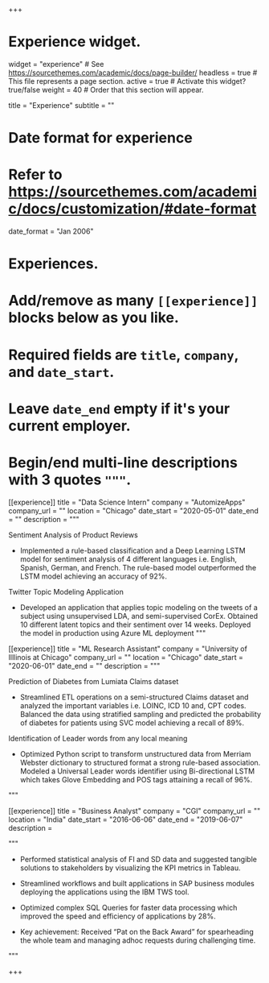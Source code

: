 +++
# Experience widget.
widget = "experience"  # See https://sourcethemes.com/academic/docs/page-builder/
headless = true  # This file represents a page section.
active = true  # Activate this widget? true/false
weight = 40  # Order that this section will appear.

title = "Experience"
subtitle = ""

# Date format for experience
#   Refer to https://sourcethemes.com/academic/docs/customization/#date-format
date_format = "Jan 2006"

# Experiences.
#   Add/remove as many `[[experience]]` blocks below as you like.
#   Required fields are `title`, `company`, and `date_start`.
#   Leave `date_end` empty if it's your current employer.
#   Begin/end multi-line descriptions with 3 quotes `"""`.
[[experience]]
title = "Data Science Intern"
  company = "AutomizeApps"
  company_url = ""
  location = "Chicago"
  date_start = "2020-05-01"
  date_end = ""
  description = """
  
  Sentiment Analysis of Product Reviews 
  
  
  *   Implemented a rule-based classification and a Deep Learning LSTM model for sentiment analysis of 4 different languages i.e. English, Spanish, German, and French. The rule-based model outperformed the LSTM model achieving an accuracy of 92%.
  
  Twitter Topic Modeling Application 
  
  
  *   Developed an application that applies topic modeling on the tweets of a subject using unsupervised LDA, and semi-supervised CorEx.  Obtained 10 different latent topics and their sentiment over 14 weeks. Deployed the model in production using Azure ML deployment 
  """

[[experience]]
  title = "ML Research Assistant"
  company = "University of Illlinois at Chicago"
  company_url = ""
  location = "Chicago"
  date_start = "2020-06-01"
  date_end = ""
  description = """
  
  Prediction of Diabetes from Lumiata Claims dataset  
  
  
  *   Streamlined ETL operations on a semi-structured Claims dataset and analyzed the important variables i.e. LOINC, ICD 10 and, CPT codes.
		Balanced the data using stratified sampling and predicted the probability of diabetes for patients using SVC model achieving a recall of 89%. 
    
  Identification of Leader words from any local meaning 
  
  *   Optimized Python script to transform unstructured data from Merriam Webster dictionary to structured format a strong rule-based association. 
	Modeled a Universal Leader words identifier using Bi-directional LSTM which takes Glove Embedding and POS tags attaining a recall of 96%. 
 
  """

[[experience]]
  title = "Business Analyst"
  company = "CGI"
  company_url = ""
  location = "India"
  date_start = "2016-06-06"
  date_end = "2019-06-07"
  description = 
  
  """
  *   Performed statistical analysis of FI and SD data and suggested tangible solutions to stakeholders by visualizing the KPI metrics in Tableau.
    
  *   Streamlined workflows and built applications in SAP business modules deploying the applications using the IBM TWS tool.
  
  *   Optimized complex SQL Queries for faster data processing which improved the speed and efficiency of applications by 28%.
  
  *   Key achievement: Received “Pat on the Back Award” for spearheading the whole team and managing adhoc requests during challenging time.
 
  """


+++
